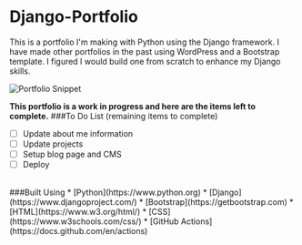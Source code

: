 # Django-Portfolio

This is a portfolio I'm making with Python using the Django framework. I have made other portfolios in the past using WordPress and a Bootstrap template. I figured I would build one from scratch to enhance my Django skills. <br />

![Portfolio Snippet](https://i.imgur.com/T48CWPF.png)
<br />

**This portfolio is a work in progress and here are the items left to complete.**
###To Do List (remaining items to complete)
- [ ] Update about me information
- [ ] Update projects
- [ ] Setup blog page and CMS
- [ ] Deploy
<br />
###Built Using
* [Python](https://www.python.org)
* [Django](https://www.djangoproject.com/)
* [Bootstrap](https://getbootstrap.com)
* [HTML](https://www.w3.org/html/)
* [CSS](https://www.w3schools.com/css/)
* [GitHub Actions](https://docs.github.com/en/actions)
